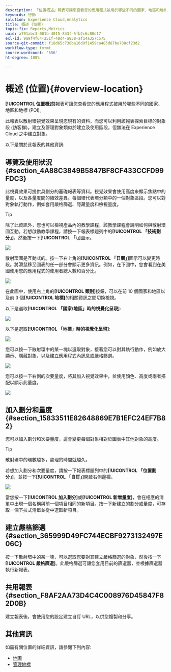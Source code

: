 ```yaml
---
description: 「位置概述」報表可讓您查看您的應用程式被用於哪些不同的國家、地區和地標。
keywords: 行動
solution: Experience Cloud,Analytics
title: 概述 (位置)
topic-fix: Reports,Metrics
uuid: a701abc3-001b-4015-843f-5fb2c6c80d17
exl-id: 9a9f4f64-251f-48d4-a838-af14a357c575
source-git-commit: f18d65c738ba16d9f1459ca485d87be708cf23d2
workflow-type: tm+mt
source-wordcount: '556'
ht-degree: 100%

---
```


# 概述 (位置){#overview-location}

**[!UICONTROL 位置概述]**&#x200B;報表可讓您查看您的應用程式被用於哪些不同的國家、地區和地標 (POI)。

此報表以散射環視覺效果呈現您現有的資料，而您可以利用該報表探索目標的對象段 (訪客群)。建立及管理對象類似於建立及使用區段，但無法在 Experience Cloud 之中建立對象。

以下是關於此報表的其他資訊:

## 導覽及使用狀況 {#section_4A88C3849B5847BF8CF433CCFD99FDC3}

此視覺效果可提供具劃分的基礎報表等資料。視覺效果會使用高度來顯示焦點中的量度，以及各量度間的績效差異。每個環代表環分類中的一個對象區段。您可以對對象執行動作，例如套用嚴格篩選、隱藏量度和檢視量度。

>[!TIP]
>
>除了此資訊外，您也可以檢視產品內的教學課程，該教學課程會說明如何與散射環圖互動。若想啟動教學課程，請按一下報表標題列中的&#x200B;**[!UICONTROL 「技術劃分」]**，然後按一下&#x200B;**[!UICONTROL 「i」]**&#x200B;圖示。

![](assets/location.png)

散射環圖是互動式的。按一下右上角的&#x200B;**[!UICONTROL 「日曆」]**&#x200B;圖示可以變更時段。將滑鼠移至圖表的任一部分會顯示更多資訊。例如，在下圖中，您會看到在美國使用您的應用程式的使用者總人數和百分比。

![](assets/location_mouse.png)

在此圖中，使用右上角的&#x200B;**[!UICONTROL 類別]**&#x200B;按鈕，可以在前 10 個國家和地區以及前 3 個&#x200B;**[!UICONTROL 地標]**&#x200B;的相關資訊之間切換檢視。

以下是選取&#x200B;**[!UICONTROL 「國家/地區」時的視覺化呈現]**:

![](assets/location_countries.png)

以下是選取&#x200B;**[!UICONTROL 「地標」時的視覺化呈現]**:

![](assets/location_poi.png)

您可以按一下散射環中的某一塊以選取對象，接著您可以對其執行動作，例如放大顯示、隱藏對象，以及建立應用程式內訊息或嚴格篩選。

![](assets/location_aud.png)

您可以按一下右側的次要量度，將其加入視覺效果中，並使用顏色、高度或兩者搭配以顯示此量度。

![](assets/location_secondary.png)

## 加入劃分和量度 {#section_15833511E82648869E7B1EFC24EF7B82}

您可以加入劃分和次要量度，這會變更每個對象相對於圖表中其他對象的高度。

>[!TIP]
>
>散射環中的環數越多，處理的時間就越久。

若想加入劃分和次要量度，請按一下報表標題列中的&#x200B;**[!UICONTROL 「位置劃分」]**，並按一下&#x200B;**[!UICONTROL 「自訂」]**&#x200B;開啟右側邊欄。

![](assets/location_rail.png)

當您按一下&#x200B;**[!UICONTROL 加入劃分]**&#x200B;或&#x200B;**[!UICONTROL 新增量度]**，會在相應的清單中出現一個名稱與前一個項目相同的新項目。按一下新建立的劃分或量度，可存取一個下拉式清單並從中選取新項目。

## 建立嚴格篩選 {#section_365999D49FC744ECBF9273132497E06C}

按一下散射環中的某一塊，可以選取您要對其建立嚴格篩選的對象，然後按一下&#x200B;**[!UICONTROL 嚴格篩選]**。此嚴格篩選可讓您套用目前的篩選器，並根據篩選器執行新報表。

## 共用報表 {#section_F8AF2AA73D4C4C008976D45847F82D0B}

建立報表後，會使用您的設定建立自訂 URL，以供您複製和分享。

## 其他資訊

如需有關位置的詳細資訊，請參閱下列內容:

* [地圖](/help/using/location/c-map-points.md)
* [管理地標](/help/using/location/t-manage-points.md)
